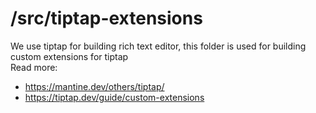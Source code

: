 # /src/tiptap-extensions

We use tiptap for building rich text editor, this folder is used for building custom extensions for tiptap  
Read more:  

- <https://mantine.dev/others/tiptap/>
- <https://tiptap.dev/guide/custom-extensions>
